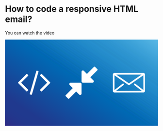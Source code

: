 # How to code a responsive HTML email?

You can watch the video 

[![Youtube video thumbnail](/youtube-thumbnail.png)]()
